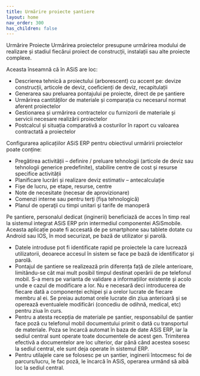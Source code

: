 ```yaml
---
title: Urmărire proiecte șantiere
layout: home
nav_order: 300
has_children: false
---
```

Urmărire Proiecte
 Urmărirea proiectelor presupune urmărirea modului de realizare și stadiul fiecărui proiect de construcții, instalații sau alte proiecte complexe.

Aceasta înseamnă că în ASiS are loc:

- Descrierea tehnică a proiectului (arborescent) cu accent pe: devize construcții, articole de deviz, coeficienți de deviz, recapitulații
- Generarea sau preluarea pontajului pe proiecte, direct de pe șantiere
- Urmărirea cantităților de materiale și comparația cu necesarul normat aferent proiectelor
- Gestionarea și urmărirea contractelor cu furnizorii de materiale și servicii necesare realizării proiectelor
- Postcalcul și situația comparativă a costurilor în raport cu valoarea contractată a proiectelor

Configurarea aplicațiilor ASiS ERP pentru obiectivul urmăririi proiectelor poate conține:

- Pregătirea activității – definire / preluare tehnologii (articole de deviz sau tehnologii generice predefinite), stabilire centre de cost și resurse specifice activității
- Planificare lucrări și realizare deviz estimativ – antecalculație
- Fișe de lucru, pe etape, resurse, centre
- Note de necesitate (necesar de aprovizionare)
- Comenzi interne sau pentru terţi (fișa tehnologică)
- Planul de operaţii cu timpi unitari şi tarife de manoperă

Pe șantiere, personalul dedicat (inginerii) beneficiază de acces în timp real la sistemul integrat ASiS ERP prin intermediul componentei ASiSmobile. Aceasta aplicație poate fi accesată de pe smartphone sau tablete dotate cu Android sau IOS, în mod securizat, pe bază de utilizator și parolă.

- Datele introduse pot fi identificate rapid pe proiectele la care lucrează utilizatorii, deoarece accesul în sistem se face pe bază de identificator și parolă.
- Pontajul de șantiere se realizează prin diferența față de zilele anterioare, limitându-se cât mai mult posibil timpul destinat operării de pe telefonul mobil. S-a mers pe varianta de validare a informațiilor existente și acolo unde e cazul de modificare a lor. Nu e necesară deci introducerea de fiecare dată a componenței echipei și a orelor lucrate de fiecare membru al ei. Se preiau automat orele lucrate din ziua anterioară și se operează eventualele modificări (concediu de odihnă, medical, etc) pentru ziua în curs.
- Pentru a atesta recepția de materiale pe șantier, responsabilul de șantier face poză cu telefonul mobil documentului primit o dată cu transportul de materiale. Poza se încarcă automat în baza de date ASiS ERP, iar la sediul central sunt operate toate documentele de acest gen. Trimiterea efectivă a documentelor are loc ulterior, dar până când acestea sosesc la sediul central, ele sunt deja operate în sistemul ERP.
- Pentru utilajele care se folosesc pe un șantier, inginerii întocmesc foi de parcurs/lucru, le fac poză, le încarcă în ASiS, operarea urmând să aibă loc la sediul central.
